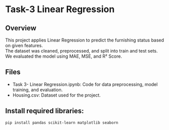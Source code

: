 # Task-3 Linear Regression

## Overview
This project applies Linear Regression to predict the furnishing status based on given features.  
The dataset was cleaned, preprocessed, and split into train and test sets.  
We evaluated the model using MAE, MSE, and R² Score.

## Files
- Task 3- Linear Regression.ipynb: Code for data preprocessing, model training, and evaluation.
- Housing.csv: Dataset used for the project.

## Install required libraries:
   ```bash
   pip install pandas scikit-learn matplotlib seaborn

